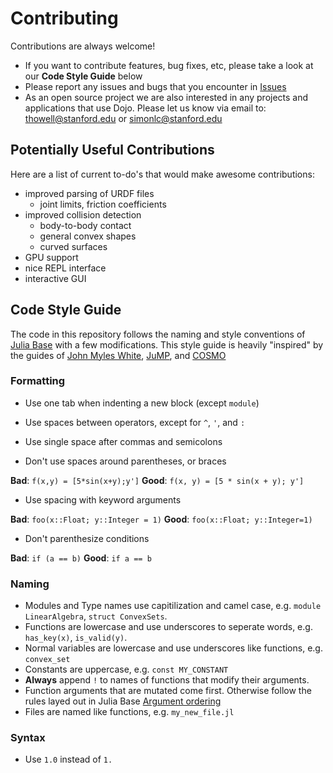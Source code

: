 # Contributing

Contributions are always welcome!

* If you want to contribute features, bug fixes, etc, please take a look at our __Code Style Guide__ below
* Please report any issues and bugs that you encounter in [Issues](https://github.com/dojo-sim/Dojo.jl/issues)
* As an open source project we are also interested in any projects and applications that use Dojo. Please let us know via email to: thowell@stanford.edu or simonlc@stanford.edu

## Potentially Useful Contributions 
Here are a list of current to-do's that would make awesome contributions:

- improved parsing of URDF files
    - joint limits, friction coefficients
- improved collision detection 
    - body-to-body contact 
    - general convex shapes 
    - curved surfaces 
- GPU support 
- nice REPL interface
- interactive GUI

## Code Style Guide

The code in this repository follows the naming and style conventions of [Julia Base](https://docs.julialang.org/en/v1.0/manual/style-guide/#Style-Guide-1) with a few modifications. This style guide is heavily "inspired" by the guides of [John Myles White](https://github.com/johnmyleswhite/Style.jl), [JuMP](http://www.juliaopt.org/JuMP.jl/latest/style), and [COSMO](https://github.com/oxfordcontrol/COSMO.jl)

### Formatting
* Use one tab when indenting a new block (except `module`)

* Use spaces between operators, except for `^`, `'`, and `:`
* Use single space after commas and semicolons
* Don't use spaces around parentheses, or braces

**Bad**: `f(x,y) = [5*sin(x+y);y']` **Good**: `f(x, y) = [5 * sin(x + y); y']`
* Use spacing with keyword arguments

**Bad**: `foo(x::Float; y::Integer = 1)` **Good**: `foo(x::Float; y::Integer=1)`

* Don't parenthesize conditions

**Bad**: `if (a == b)` **Good**: `if a == b`
### Naming
* Modules and Type names use capitilization and camel case, e.g. `module LinearAlgebra`, `struct ConvexSets`.
* Functions are lowercase and use underscores to seperate words, e.g. `has_key(x)`, `is_valid(y)`.
* Normal variables are lowercase and use underscores like functions, e.g. `convex_set`
* Constants are uppercase, e.g. `const MY_CONSTANT`
* **Always** append `!` to names of functions that modify their arguments.
* Function arguments that are mutated come first. Otherwise follow the rules layed out in Julia Base [Argument ordering](https://docs.julialang.org/en/v1.0/manual/style-guide/#Write-functions-with-argument-ordering-similar-to-Julia-Base-1)
* Files are named like functions, e.g. `my_new_file.jl`

### Syntax
* Use `1.0` instead of `1.`